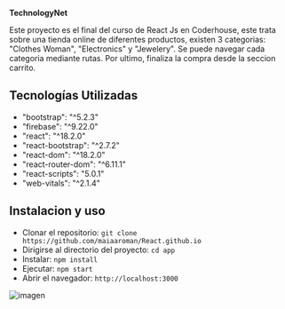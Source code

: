 **TechnologyNet**

Este proyecto es el final del curso de React Js en Coderhouse, este trata sobre una tienda online de diferentes productos, existen 3 categorias: "Clothes Woman", "Electronics" y "Jewelery". Se puede navegar cada categoria mediante rutas. Por ultimo, finaliza la compra desde la seccion carrito.

## Tecnologías Utilizadas

- "bootstrap": "^5.2.3"
- "firebase": "^9.22.0"
- "react": "^18.2.0"
- "react-bootstrap": "^2.7.2"
- "react-dom": "^18.2.0"
- "react-router-dom": "^6.11.1"
- "react-scripts": "5.0.1"
- "web-vitals": "^2.1.4"

## Instalacion y uso

- Clonar el repositorio: `git clone https://github.com/maiaaroman/React.github.io`
- Dirigirse al directorio del proyecto: `cd app`
- Instalar: `npm install`
- Ejecutar: `npm start`
- Abrir el navegador: `http://localhost:3000`

![imagen]()